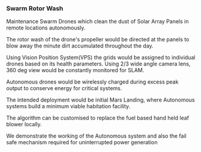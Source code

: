 ### Swarm Rotor Wash

Maintenance Swarm Drones which clean the dust of Solar Array Panels in remote locations autonomously.

The rotor wash of the drone's propeller would be directed at the panels to blow away the minute dirt accumulated throughout the day.

Using Vision Position System(VPS) the grids would be assigned to individual drones based on its health parameters. Using 2/3 wide angle camera lens, 360 deg view would be constantly monitored for SLAM.

Autonomous drones would be wirelessly charged during excess peak output
to conserve energy for critical systems.

The intended deployment would be initial Mars Landing, where Autonomous systems build a minimum viable habitation facility.

The algorithm can be customised to replace the fuel based hand held leaf blower locally.

 We demonstrate the working of the Autonomous system and also the fail safe mechanism required for uninterrupted power generation
